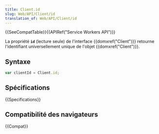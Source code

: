 ```yaml
---
title: Client.id
slug: Web/API/Client/id
translation_of: Web/API/Client/id
---
```


{{SeeCompatTable}}{{APIRef("Service Workers API")}}

La propriété **`id`** (lecture seule) de l'interface {{domxref("Client")}} retourne l'identifiant universellement unique de l'objet {{domxref("Client")}}.

## Syntaxe

```js
var clientId = Client.id;
```

## Spécifications

{{Specifications}}

## Compatibilité des navigateurs

{{Compat}}
